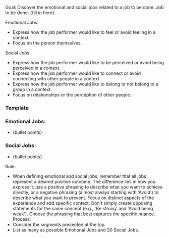 Goal: Discover the emotional and social jobs related to a job to be done.
Job to be done: {fill in here}
<Segments>

</Segments>

Emotional Jobs:
- Express how the job performer would like to feel or avoid feeling in a context.
- Focus on the person themselves.

Social Jobs:
- Express how the job performer would like to be perceived or avoid being perceived in a context.
- Express how the job performer would like to connect or avoid connecting with other people in a context.
- Express how the job performer would like to belong or not belong to a group in a context.
- Focus on relationships or the perception of other people.

### Template
### Emotional Jobs: 
  - {bullet points}
### Social Jobs:
  - {bullet points}

Rule: 
- When defining emotional and social jobs, remember that all jobs represent a desired positive outcome. The difference lies in how you express it: use a positive phrasing to describe what you want to achieve directly, or a negative phrasing (almost always starting with 'Avoid') to describe what you want to prevent. Focus on distinct aspects of the experience and add specific context. Don't simply create opposing statements for the same concept (e.g., 'Be strong' and 'Avoid being weak'). Choose the phrasing that best captures the specific nuance.
Process:
- Consider the segments presented at the top.
- List as many as possible Emotional Jobs and 20 Social Jobs.
